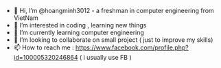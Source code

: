 - 👋 Hi, I’m @hoangminh3012 - a freshman in computer engineering from VietNam
- 👀 I’m interested in coding , learning new things 
- 🌱 I’m currently learning computer engineering 
- 💞️ I’m looking to collaborate on small project ( just to improve my skills)
- 📫 How to reach me : https://www.facebook.com/profile.php?id=100005320246864 ( i usually use FB )

<!---
hoangminh248/hoangminh248 is a ✨ special ✨ repository because its `README.md` (this file) appears on your GitHub profile.
You can click the Preview link to take a look at your changes.
--->
